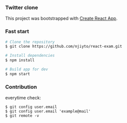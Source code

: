 ### Twitter clone

This project was bootstrapped with [Create React App](https://github.com/facebook/create-react-app).

### Fast start
```sh
# Clone the repository
$ git clone https://github.com/njiyto/react-exam.git

# Install dependencies
$ npm install

# Build app for dev
$ npm start
```

### Contribution
everytime check:
```
$ git config user.email
$ git config user.email 'example@mail'
$ git remote -v
